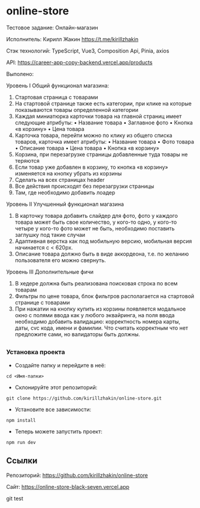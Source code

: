# online-store

Тестовое задание: Онлайн-магазин

Исполнитель: Кирилл Жакин https://t.me/kirillzhakin

Стэк технологий: TypeScript, Vue3, Composition Api, Pinia, axios

API: https://career-app-copy-backend.vercel.app/products

Выполено:

Уровень I Общий функционал магазина:

1. Стартовая страница с товарами
2. На стартовой странице также есть категории, при клике на которые показываются товары определенной категории
3. Каждая миниатюрка карточки товара на главной страниц имеет следующие атрибуты:
   • Название товара
   • Заглавное фото
   • Кнопка «в корзину»
   • Цена товара
4. Карточка товара, перейти можно по клику из общего списка товаров, карточка имеет атрибуты:
   • Название товара
   • Фото товара
   • Описание товара
   • Цена товара
   • Кнопка «в корзину»
5. Корзина, при перезагрузке страницы добавленные туда товары не теряются
6. Если товар уже добавлен в корзину, то кнопка «в корзину» изменяется на кнопку убрать из корзины
7. Сделать на всех страницах header
8. Все действия происходят без перезагрузки страницы
9. Там, где необходимо добавить лоадер

Уровень II Улучшенный функционал магазина

1. В карточку товара добавить слайдер для фото, фото у каждого товара может быть свое количество, у кого-то одно, у кого-то четыре у кого-то фото может не быть, необходимо поставить заглушку под такие случаи
2. Адаптивная верстка как под мобильную версию, мобильная версия начинается с < 620px.
3. Описание товара должно быть в виде аккордеона, т.е. по желанию пользователя его можно свернуть.

Уровень III Дополнительные фичи

1. В хедере должна быть реализована поисковая строка по всем товарам
2. Фильтры по цене товара, блок фильтров располагается на стартовой странице с товарами
3. При нажатии на кнопку купить из корзины появляется модальное окно с полями ввода как у любого эквайринга, на поля ввода необходимо добавить валидацию: корректность номера карты, даты, cvc кода, имени и фамилии. Что считать корректным что нет предложите сами, но валидаторы быть должны.

##

### Установка проекта

- Создайте папку и перейдите в неё:

```
cd <Имя-папки>
```

- Склонируйте этот репозиторий:

```
git clone https://github.com/kirillzhakin/online-store.git
```

- Установите все зависимости:

```
npm install
```

- Теперь можете запустить проект:

```
npm run dev
```

## Ссылки

Репозиторий: https://github.com/kirillzhakin/online-store

Сайт: https://online-store-black-seven.vercel.app

git test
